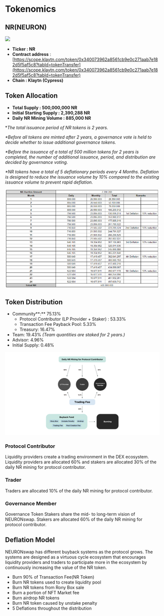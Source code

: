 # Tokenomics

## NR(NEURON)

![](../.gitbook/assets/KakaoTalk\_20211125\_112630909.png)

* **Ticker : NR**
* **Contract address** :[ ](https://scope.klaytn.com/token/0xd367957d3bcfa1355520595d652be0ece9b0d87b?tabId=tokenTransfer)[https://scope.klaytn.com/token/0x340073962a8561cb9e0c271aab7e182d5f5af5c8?tabId=tokenTransfer](https://scope.klaytn.com/token/0x340073962a8561cb9e0c271aab7e182d5f5af5c8?tabId=tokenTransfer)
* **Chain : Klaytn (Cypress)**

## Token Allocation

* **Total Supply : 500,000,000 NR**
* **Initial Starting Supply : 2,390,288 NR**
* **Daily NR Mining Volume : 885,000 NR**

\*_The total issuance period of NR tokens is 2 years._

_\*Before all tokens are minted after 2 years, a governance vote is held to decide whether to issue additional governance tokens._

_\*Before the issuance of a total of 500 million tokens for 2 years is completed, the number of additional issuance, period, and distribution are decided by governance voting._

_\*NR tokens have a total of 5 deflationary periods every 4 Months. Deflation is designed to reduce the issuance volume by 10% compared to the existing issuance volume to prevent rapid deflation._

![](../.gitbook/assets/TOKEN.PNG)

## Token Distribution

* Community**:** 75.13%
  * Protocol Contributor (LP Provider + Staker) : 53.33%
  * Transaction Fee Payback Pool: 5.33%
  * Treasury: 16.47%&#x20;
* Team: 19.43% _(Team quantities are staked for 2 years.)_
* Advisor: 4.96%
* Initial Supply: 0.48%

![](<../.gitbook/assets/Daily NR Mining for Protocol Contributor (1).jpg>)

### Protocol Contributor

Liquidity providers create a trading environment in the DEX ecosystem. Liquidity providers are allocated 60% and stakers are allocated 30% of the daily NR mining for protocol contributor.

### **Trader**

Traders are allocated 10% of the daily NR mining for protocol contributor.

### Governance Member

Governance Token Stakers share the mid- to long-term vision of NEURONswap. Stakers are allocated 60% of the daily NR mining for protocol contributor.

## **Deflation Model**

NEURONswap has different buyback systems as the protocol grows. The systems are designed as a virtuous cycle ecosystem that encourages liquidity providers and traders to participate more in the ecosystem by continuously increasing the value of the NR token.

* Burn 90% of Transaction Fee(NR Token)
* Burn NR tokens used to create liquidity pool
* Burn NR tokens from Rony Box sale
* Burn a portion of NFT Market fee
* Burn airdrop NR tokens
* Burn NR token caused by unstake penalty
* 5 Deflations throughout the distribution
